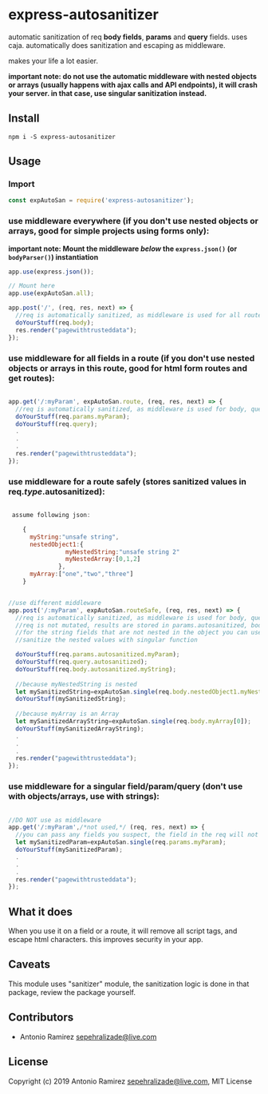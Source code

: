 # express-autosanitizer

automatic sanitization of req **body fields**, **params** and **query** fields. uses caja. automatically does sanitization and escaping as middleware.

makes your life a lot easier.

**important note: do not use the automatic middleware with nested objects or arrays (usually happens with ajax calls and API endpoints), it will crash your server.
in that case, use singular sanitization instead.**

## Install

```
npm i -S express-autosanitizer
```

## Usage

### Import 

```javascript
const expAutoSan = require('express-autosanitizer');
```


### use middleware everywhere (if you don't use nested objects or arrays, good for simple projects using forms only):

**important note: Mount the middleware *below* the `express.json()` (or `bodyParser()`) instantiation**

```javascript
app.use(express.json());

// Mount here
app.use(expAutoSan.all);

app.post('/', (req, res, next) => {
  //req is automatically sanitized, as middleware is used for all routes
  doYourStuff(req.body);
  res.render("pagewithtrusteddata");
});
```

### use middleware for all fields in a route (if you don't use nested objects or arrays in this route, good for html form routes and get routes):

```javascript

app.get('/:myParam', expAutoSan.route, (req, res, next) => {
  //req is automatically sanitized, as middleware is used for body, query and params
  doYourStuff(req.params.myParam);
  doYourStuff(req.query);
  .
  .
  .
  res.render("pagewithtrusteddata");
});
```

### use middleware for a route safely (stores sanitized values in req.*type*.autosanitized):
```javascript

 assume following json:

    {
      myString:"unsafe string",
      nestedObject1:{
                myNestedString:"unsafe string 2"
                myNestedArray:[0,1,2]
              },
      myArray:["one","two","three"]
    }
```

```javascript

//use different middleware
app.post('/:myParam', expAutoSan.routeSafe, (req, res, next) => {
  //req is automatically sanitized, as middleware is used for body, query and params
  //req is not mutated, results are stored in params.autosanitized, body.autosanitized and query.autosanitized
  //for the string fields that are not nested in the object you can use values autosanitized,
  //sanitize the nested values with singular function

  doYourStuff(req.params.autosanitized.myParam);
  doYourStuff(req.query.autosanitized);
  doYourStuff(req.body.autosanitized.myString);
  
  //because myNestedString is nested
  let mySanitizedString=expAutoSan.single(req.body.nestedObject1.myNestedString);
  doYourStuff(mySanitizedString);
  
  //because myArray is an Array
  let mySanitizedArrayString=expAutoSan.single(req.body.myArray[0]);
  doYourStuff(mySanitizedArrayString);
  .
  .
  .
  res.render("pagewithtrusteddata");
});
```

### use middleware for a singular field/param/query (don't use with objects/arrays, use with strings):

```javascript

//DO NOT use as middleware
app.get('/:myParam',/*not used,*/ (req, res, next) => {
  //you can pass any fields you suspect, the field in the req will not be sanitized, use the returned value
  let mySanitizedParam=expAutoSan.single(req.params.myParam);
  doYourStuff(mySanitizedParam);
  .
  .
  .
  res.render("pagewithtrusteddata");
});
```

## What it does

When you use it on a field or a route, it will remove all script tags, and escape html characters. this improves security in your app.


## Caveats

This module uses "sanitizer" module, the sanitization logic is done in that package, review the package yourself.

## Contributors

- Antonio Ramirez <sepehralizade@live.com>

## License

Copyright (c) 2019 Antonio Ramirez <sepehralizade@live.com>, MIT License
